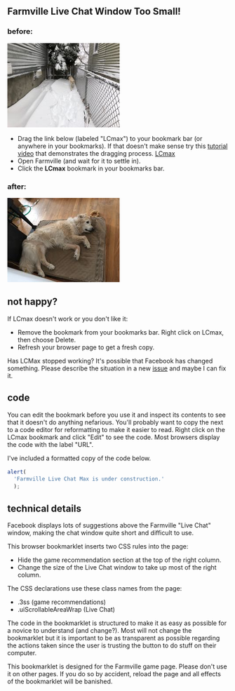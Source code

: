 ## Farmville Live Chat Window Too Small!

### before:
![tiny chat window](images/tiny_chat.jpg)

* Drag the link below (labeled "LCmax") to your bookmark bar (or anywhere in your
bookmarks). If that doesn't make sense try this [tutorial video](https://www.youtube.com/watch?v=-E6h7Z5fPlg) that demonstrates the dragging process.
  <a href="javascript:alert('Farmville Live Chat Max is under construction.');">LCmax</a>
* Open Farmville (and wait for it to settle in).
* Click the **LCmax** bookmark in your bookmarks bar.

### after:
![tall chat window](images/tall_chat.jpg)

## not happy?

If LCmax doesn't work or you don't like it:

* Remove the bookmark from your bookmarks bar. Right click on LCmax, then choose Delete.
* Refresh your browser page to get a fresh copy.

Has LCMax stopped working? It's possible that Facebook has changed
something. Please describe the situation in a new [issue](https://github.com/slothbear/lcmax/issues)
and maybe I can fix it.

## code
You can edit the bookmark before you use it and inspect its contents
to see that it doesn't do anything nefarious. You'll probably want
to copy the next to a code editor for reformatting to make it easier
to read. Right click on the LCmax bookmark and click "Edit" to see the code. Most browsers display the code with the label "URL".

I've included a formatted copy of the code below.

```javascript
alert(
  'Farmville Live Chat Max is under construction.'
  );
```

## technical details

Facebook displays lots of suggestions above the Farmville "Live Chat"
window, making the chat window quite short and difficult to use.

This browser bookmarklet inserts two CSS rules into the page:

* Hide the game recommendation section at the top of the right column.
* Change the size of the Live Chat window to take up most of the right column.

The CSS declarations use these class names from the page:

* .3ss (game recommendations)
* .uiScrollableAreaWrap (Live Chat)

The code in the bookmarklet is structured to make it as easy as
possible for a novice to understand (and change?). Most will not
change the bookmarklet but it is important to be as transparent
as possible regarding the actions taken since the user is trusting
the button to do stuff on their computer.

This bookmarklet is designed for the Farmville game page.
Please don't use it on other pages. If you do so by
accident, reload the page and all effects of the
bookmarklet will be banished.
